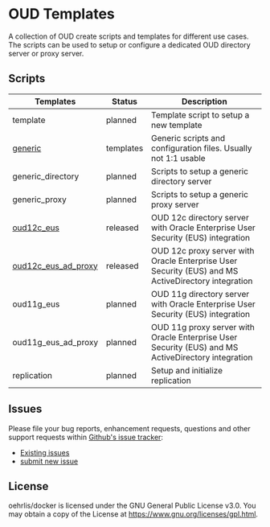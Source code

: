 # OUD Templates

A collection of OUD create scripts and templates for different use cases. The scripts can be used to setup or configure a dedicated OUD directory server or proxy server.

## Scripts

| Templates                  | Status    | Description                                                                                        |
| -------------------------- | --------- | -------------------------------------------------------------------------------------------------- |
| template                   | planned   | Template script to setup a new template                                                            |
| [generic](./generic)       | templates | Generic scripts and configuration files. Usually not 1:1 usable                                    |
| generic_directory          | planned   | Scripts to setup a generic directory server                                                        |
| generic_proxy              | planned   | Scripts to setup a generic proxy server                                                            |
| [oud12c_eus](./oud12c_eus) | released  | OUD 12c directory server with Oracle Enterprise User Security (EUS) integration                    |
| [oud12c_eus_ad_proxy](./oud12c_eus_ad_proxy) | released | OUD 12c proxy server with Oracle Enterprise User Security (EUS) and MS ActiveDirectory integration |
| oud11g_eus                 | planned   | OUD 11g directory server with Oracle Enterprise User Security (EUS) integration                    |
| oud11g_eus_ad_proxy        | planned   | OUD 11g proxy server with Oracle Enterprise User Security (EUS) and MS ActiveDirectory integration |
| replication                | planned   | Setup and initialize replication                                                                   |

## Issues
Please file your bug reports, enhancement requests, questions and other support requests within [Github's issue tracker](https://help.github.com/articles/about-issues/):

* [Existing issues](https://github.com/oehrlis/oudbase/issues)
* [submit new issue](https://github.com/oehrlis/oudbase/issues/new)

## License
oehrlis/docker is licensed under the GNU General Public License v3.0. You may obtain a copy of the License at <https://www.gnu.org/licenses/gpl.html>.